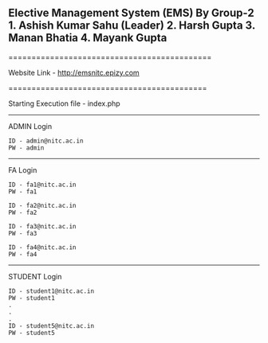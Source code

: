 Elective Management System (EMS)
By Group-2
	1. Ashish Kumar Sahu (Leader)
	2. Harsh Gupta
	3. Manan Bhatia
	4. Mayank Gupta
--------------------------------------------
============================================

Website Link - http://emsnitc.epizy.com

===========================================

Starting Execution file - index.php

--------------------------------------------
ADMIN Login

	ID - admin@nitc.ac.in
	PW - admin

--------------------------------------------
FA Login

	ID - fa1@nitc.ac.in
	PW - fa1

	ID - fa2@nitc.ac.in
	PW - fa2

	ID - fa3@nitc.ac.in
	PW - fa3

	ID - fa4@nitc.ac.in
	PW - fa4

--------------------------------------------
STUDENT Login

	ID - student1@nitc.ac.in
	PW - student1
	.
	.
	.
	ID - student5@nitc.ac.in
	PW - student5
